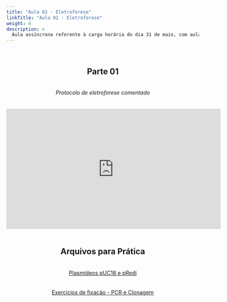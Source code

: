 ```yaml
---
title: "Aula 02 - Eletroforese"
linkTitle: "Aula 02 - Eletroforese"
weight: 4
description: >
  Aula assíncrona referente à carga horária do dia 31 de maio, com aula prática sobre eletroforese
---
```


<br>
<div align="center">
<h2>Parte 01</h2>
<br>
<i>Protocolo de eletroforese comentado</i>
<br><br><br>
<iframe width="560" height="315" src="https://www.youtube.com/embed/OqYx1EUANf4" frameborder="0" allow="accelerometer; autoplay; clipboard-write; encrypted-media; gyroscope; picture-in-picture" allowfullscreen></iframe>
<br><br>

<h2>Arquivos para Prática</h2>
<br>
<a href="https://github.com/desirrepetters/gstreinamentoeconsultoria/blob/master/userguide/content/pt-br/biologia_molecular/2023_01/sincronas/files/aula_assincrona_02_plasmideos.zip">Plasmídeos pUC18 e pRedi</a><br>
<br><br>
<a href="https://github.com/desirrepetters/gstreinamentoeconsultoria/blob/master/userguide/content/pt-br/biologia_molecular/2023_01/sincronas/files/aula_assincrona_02_exercicios_PCR_clonagem.zip">Exercícios de fixação - PCR e Clonagem</a><br>
<br><br>

</div>